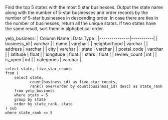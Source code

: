 Find the top 5 states with the most 5 star businesses. Output the state name along with the number of 5-star businesses and order records by the number of 5-star businesses 
in descending order. In case there are ties in the number of businesses, return all the unique states. If two states have the same result, sort them in alphabetical order.

yelp_business:
| Column Name   | Data Type |
|---------------|-----------|
| business_id   | varchar   |
| name          | varchar   |
| neighborhood  | varchar   |
| address       | varchar   |
| city          | varchar   |
| state         | varchar   |
| postal_code   | varchar   |
| latitude      | float     |
| longitude     | float     |
| stars         | float     |
| review_count  | int       |
| is_open       | int       |
| categories    | varchar   |

```
select state, five_star_counts 
from (
    select state, 
           count(business_id) as five_star_counts, 
           rank() over(order by count(business_id) desc) as state_rank
    from yelp_business
    where stars = 5
    group by state
    order by state_rank, state
) sub
where state_rank <= 5
```
